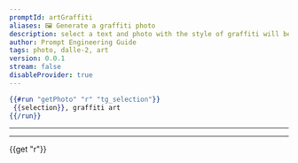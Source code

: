 ```yaml
---
promptId: artGraffiti
aliases: 🖼️ Generate a graffiti photo
description: select a text and photo with the style of graffiti will be generated using Dalle-2
author: Prompt Engineering Guide
tags: photo, dalle-2, art
version: 0.0.1
stream: false
disableProvider: true
---
```

```handlebars
{{#run "getPhoto" "r" "tg_selection"}}
 {{selection}}, graffiti art
{{/run}}
```
***
***
{{get "r"}}